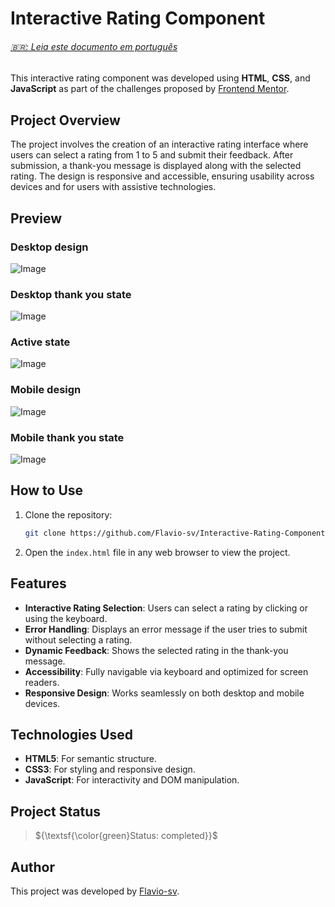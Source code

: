 # Interactive Rating Component

<h6><a href="https://github.com/Flavio-sv/Interactive-Rating-Component/blob/main/README-pt-br.md">🇧🇷: Leia este documento em português </a></h6>

This interactive rating component was developed using **HTML**, **CSS**, and **JavaScript** as part of the challenges proposed by [Frontend Mentor]([https://www.frontendmentor.io/](https://www.frontendmentor.io/solutions/interactive-rating-component-with-accessible-javascript-and-responsive-7I7oL_akCk)).

## Project Overview

The project involves the creation of an interactive rating interface where users can select a rating from 1 to 5 and submit their feedback. After submission, a thank-you message is displayed along with the selected rating. The design is responsive and accessible, ensuring usability across devices and for users with assistive technologies.

## Preview

### Desktop design
![Image](https://github.com/user-attachments/assets/b91549df-0fd6-4871-96b7-cab15474563d)

### Desktop thank you state
![Image](https://github.com/user-attachments/assets/cc8845ac-5f66-4822-b944-2bc8839cee60)

### Active state
![Image](https://github.com/user-attachments/assets/11c8cbdd-98e2-400d-9d93-b56170b5c3f0)

### Mobile design
![Image](https://github.com/user-attachments/assets/d756ad84-5560-4168-9025-994832e2b2eb)

### Mobile thank you state
![Image](https://github.com/user-attachments/assets/74367261-5520-474c-9d08-2522b90634d3)

## How to Use

1. Clone the repository:

   ```bash
   git clone https://github.com/Flavio-sv/Interactive-Rating-Component.git
   ```

2. Open the `index.html` file in any web browser to view the project.

## Features

- **Interactive Rating Selection**: Users can select a rating by clicking or using the keyboard.
- **Error Handling**: Displays an error message if the user tries to submit without selecting a rating.
- **Dynamic Feedback**: Shows the selected rating in the thank-you message.
- **Accessibility**: Fully navigable via keyboard and optimized for screen readers.
- **Responsive Design**: Works seamlessly on both desktop and mobile devices.


## Technologies Used

- **HTML5**: For semantic structure.
- **CSS3**: For styling and responsive design.
- **JavaScript**: For interactivity and DOM manipulation.

## Project Status

> ${\textsf{\color{green}Status: completed}}$

## Author

This project was developed by [Flavio-sv](https://github.com/Flavio-sv).
